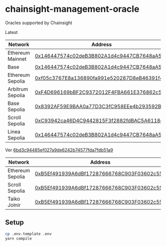 # chainsight-management-oracle

Oracles supported by Chainsight

Latest

| Network          | Address                                                                                                                         |
| ---------------- | ------------------------------------------------------------------------------------------------------------------------------- |
| Ethereum Mainnet | [0x146447574c02deB3B802A1d4c9447CB7648aA56D](https://etherscan.io/address/0x146447574c02deB3B802A1d4c9447CB7648aA56D)           |
| Base             | [0x146447574c02deB3B802A1d4c9447CB7648aA56D](https://basescan.org/address/0x146447574c02deB3B802A1d4c9447CB7648aA56D)   |
| Ethereum Sepolia | [0xf05c3767E8a136890fa991e520287D8eB46391f4](https://sepolia.etherscan.io/address/0xf05c3767E8a136890fa991e520287D8eB46391f4)   |
| Arbitrum Sepolia | [0xF4D696169bBF2C9372012F4FBA661E376862c581](https://sepolia.arbiscan.io/address/0xF4D696169bBF2C9372012F4FBA661E376862c581)    |
| Base Sepolia     | [0x8392AF59E9BAA0a77D3C3fC958EEe4b293592B92](https://sepolia.basescan.org/address/0x8392AF59E9BAA0a77D3C3fC958EEe4b293592B92)   |
| Scroll Sepolia   | [0xC93942ca46D4C9442815F3f2882fdBAC5A6118c4](https://sepolia.scrollscan.com/address/0xC93942ca46D4C9442815F3f2882fdBAC5A6118c4) |
| Linea Sepolia   | [0x146447574c02deB3B802A1d4c9447CB7648aA56D](https://sepolia.lineascan.build/address/0x146447574c02deB3B802A1d4c9447CB7648aA56D) |

Ver [6bd3c94485ef027a9de6242b74577fda7fdb51a9](https://github.com/horizonx-tech/chainsight-management-oracle/tree/6bd3c94485ef027a9de6242b74577fda7fdb51a9)

| Network          | Address                                                                                                                            |
| ---------------- | ---------------------------------------------------------------------------------------------------------------------------------- |
| Ethereum Sepolia | [0xB5Ef491939A6dBf17287666768C903F03602c550](https://sepolia.etherscan.io/address/0xB5Ef491939A6dBf17287666768C903F03602c550)      |
| Scroll Sepolia   | [0xB5Ef491939A6dBf17287666768C903F03602c550](https://sepolia.scrollscan.dev/address/0xB5Ef491939A6dBf17287666768C903F03602c550)    |
| Taiko Jolnir     | [0xB5Ef491939A6dBf17287666768C903F03602c550](https://explorer.jolnir.taiko.xyz/address/0xB5Ef491939A6dBf17287666768C903F03602c550) |

## Setup

```bash
cp .env.template .env
yarn compile
```

